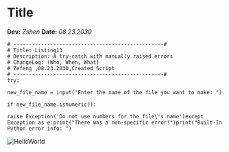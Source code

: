 # Title
**Dev:** *Zshen*
**Date:** *08.23.2030*
```
# -------------------------------------------------#
# Title: Listing13
# Description: A try-catch with manually raised errors
# ChangeLog: (Who, When, What)
# Zefeng ,08.23.2030,Created Script
# -------------------------------------------------#
try:

new_file_name = input("Enter the name of the file you want to make: ")

if new_file_name.isnumeric():

raise Exception('Do not use numbers for the file\'s name')except Exception as e:print("There was a non-specific error!")print("Built-In Python error info: ")
```
![HelloWorld](https://github.com/zzsocool/ITFnd100-Mod07/blob/master/1_0KFB17_NGTPB0XWyc4BSgQ.jpeg“HelloWorld”)
